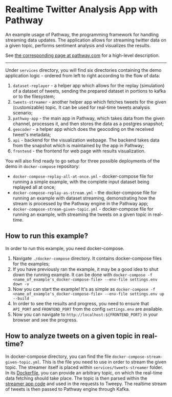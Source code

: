 # Realtime Twitter Analysis App with Pathway

An example usage of Pathway, the programming framework for handling streaming data updates.
The application allows for streaming twitter data on a given topic, performs sentiment analysis and visualizes the results.

See [the corresponding page at pathway.com](https://pathway.com/developers/showcases/twitter) for a high-level description.

---

Under `services` directory, you will find six directories containing the demo application logic - ordered from left to right according to the flow of data:
1. `dataset-replayer` - a helper app which allows for the replay (simulation) of a dataset of tweets, sending the prepared dataset in portions to kafka or to the filesystem;
2. `tweets-streamer` - another helper app which fetches tweets for the given (customizable) topic. It can be used for real-time tweets analysis scenario;
3. `pathway-app` - the main app in Pathway, which takes data from the given channel, processes it, and then stores the data as a postgres snapshot;
4. `geocoder` - a helper app which does the geocoding on the received tweet's metadata;
5. `api` - backend for the visualization webpage. The backend takes data from the snapshot which is maintained by the app in Pathway;
6. `frontend` - the frontend for web page with results visualization.

You will also find ready to go setup for three possible deployments of the demo in `docker-compose` repository:
* `docker-compose-replay-all-at-once.yml` - docker-compose file for running a simple example, with the complete input dataset being replayed all at once;
* `docker-compose-replay-as-stream.yml` - the docker-compose file for running an example with dataset streaming, demonstrating how the stream is processed by the Pathway engine in the Pathway app;
* `docker-compose-stream-given-topic.yml` - docker-compose file for running an example, with streaming the tweets on a given topic in real-time.
## How to run this example?

In order to run this example, you need docker-compose.

1. Navigate `./docker-compose` directory. It contains docker-compose files for the examples;
2. If you have previously ran the example, it may be a good idea to shut down the running example. It can be done with `docker-compose -f <name_of_example's_docker-compose-file> --env-file settings.env down -v`
3. Now you can start the example! It's as simple as `docker-compose -f <name_of_example's_docker-compose-file> --env-file settings.env up --build`
4. In order to see the results and progress, you need to ensure that `API_PORT` and `FRONTEND_PORT` from the config `settings.env` are available.
5. Now you can navigate to `http://localhost:${FRONTEND_PORT}` in your browser and see the progress.

## How to analyze tweets on a given topic in real-time?

In docker-compose directory, you can find the file `docker-compose-stream-given-topic.yml`. This is the file you need to use in order to stream the given topic. The streamer itself is placed
within `services/tweets-streamer` folder. In its [Dockerfile](https://github.com/pathwaycom/pathway-examples/blob/main/showcases/twitter/services/tweets-streamer/Dockerfile#L6), you can provide an arbitrary topic, on which the real-time data fetching should take place. The topic is then parsed within the [streamer app code](https://github.com/pathwaycom/pathway-examples/blob/main/showcases/twitter/services/tweets-streamer/app/main.py#L127) and used in the requests to Tweepy. The realtime stream of tweets is then passed to Pathway engine through Kafka.

